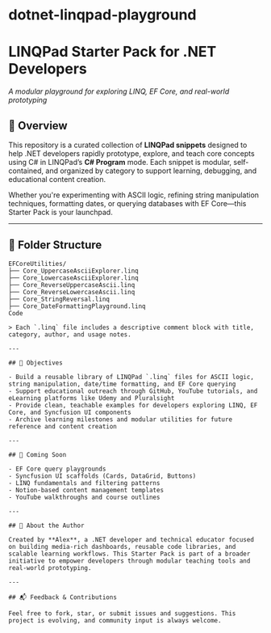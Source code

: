 # dotnet-linqpad-playground
# LINQPad Starter Pack for .NET Developers  
_A modular playground for exploring LINQ, EF Core, and real-world prototyping_

## 🎯 Overview

This repository is a curated collection of **LINQPad snippets** designed to help .NET developers rapidly prototype, explore, and teach core concepts using C# in LINQPad’s **C# Program** mode. Each snippet is modular, self-contained, and organized by category to support learning, debugging, and educational content creation.

Whether you're experimenting with ASCII logic, refining string manipulation techniques, formatting dates, or querying databases with EF Core—this Starter Pack is your launchpad.

---

## 📁 Folder Structure
```text
EFCoreUtilities/
├── Core_UppercaseAsciiExplorer.linq
├── Core_LowercaseAsciiExplorer.linq
├── Core_ReverseUppercaseAscii.linq
├── Core_ReverseLowercaseAscii.linq
├── Core_StringReversal.linq
├── Core_DateFormattingPlayground.linq
Code

> Each `.linq` file includes a descriptive comment block with title, category, author, and usage notes.

---

## 🚀 Objectives

- Build a reusable library of LINQPad `.linq` files for ASCII logic, string manipulation, date/time formatting, and EF Core querying  
- Support educational outreach through GitHub, YouTube tutorials, and eLearning platforms like Udemy and Pluralsight  
- Provide clean, teachable examples for developers exploring LINQ, EF Core, and Syncfusion UI components  
- Archive learning milestones and modular utilities for future reference and content creation  

---

## 🧠 Coming Soon

- EF Core query playgrounds  
- Syncfusion UI scaffolds (Cards, DataGrid, Buttons)  
- LINQ fundamentals and filtering patterns  
- Notion-based content management templates  
- YouTube walkthroughs and course outlines  

---

## 👋 About the Author

Created by **Alex**, a .NET developer and technical educator focused on building media-rich dashboards, reusable code libraries, and scalable learning workflows. This Starter Pack is part of a broader initiative to empower developers through modular teaching tools and real-world prototyping.

---

## 📬 Feedback & Contributions

Feel free to fork, star, or submit issues and suggestions. This project is evolving, and community input is always welcome.





